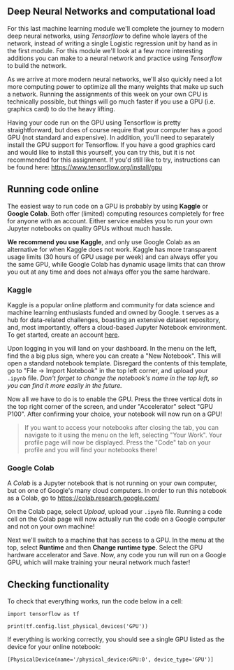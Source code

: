 ## Deep Neural Networks and computational load

For this last machine learning module we'll complete the journey to modern deep neural networks, using _Tensorflow_ to define whole layers of the network, instead of writing a single Logistic regression unit by hand as in the first module. For this module we'll look at a few more interesting additions you can make to a neural network and practice using _Tensorflow_ to build the network.

As we arrive at more modern neural networks, we'll also quickly need a lot more computing power to optimize all the many weights that make up such a network. Running the assignments of this week on your own CPU is technically possible, but things will go much faster if you use a GPU (i.e. graphics card) to do the heavy lifting.

Having your code run on the GPU using Tensorflow is pretty straightforward, but does of course require that your computer has a good GPU (not standard and expensive). In addition, you'll need to separately install the GPU support for Tensorflow. If you have a good graphics card and would like to install this yourself, you can try this, but it is not recommended for this assignment. If you'd still like to try, instructions can be found here: https://www.tensorflow.org/install/gpu

## Running code online

The easiest way to run code on a GPU is probably by using **Kaggle** or **Google Colab**. Both offer (limited) computing resources completely for free for anyone with an account. Either service enables you to run your own Jupyter notebooks on quality GPUs without much hassle.

**We recommend you use Kaggle**, and only use Google Colab as an alternative for when Kaggle does not work. Kaggle has more transparent usage limits (30 hours of GPU usage per week) and can always offer you the same GPU, while Google Colab has dynamic usage limits that can throw you out at any time and does not always offer you the same hardware. <!--Kaggle also offers a data upload feature, which means that you do not need to redownload your data every time you restart your notebook! -->

### Kaggle

Kaggle is a popular online platform and community for data science and machine learning enthusiasts funded and owned by Google. t serves as a hub for data-related challenges, boasting an extensive dataset repository, and, most importantly, offers a cloud-based Jupyter Notebook environment. To get started, create an account [here](https://www.kaggle.com/account/login?phase=startRegisterTab).

Upon logging in you will land on your dashboard. In the menu on the left, find the a big plus sign, where you can create a "New Notebook". This will open a standard notebook template. Disregard the contents of this template, go to "File -> Import Notebook" in the top left corner, and upload your `.ipynb` file. *Don't forget to change the notebook's name in the top left, so you can find it more easily in the future.*

Now all we have to do is to enable the GPU. Press the three vertical dots in the top right corner of the screen, and under "Accelerator" select "GPU P100". After confirming your choice, your notebook will now run on a GPU!

> If you want to access your notebooks after closing the tab, you can navigate to it using the menu on the left, selecting "Your Work". Your profile page will now be displayed. Press the "Code" tab on your profile and you will find your notebooks there!

### Google Colab

A *Colab* is a Jupyter notebook that is not running on your own computer, but on one of Google's many cloud computers. In order to run this notebook as a Colab, go to https://colab.research.google.com/

On the Colab page, select *Upload*, upload your `.ipynb` file. Running a code cell on the Colab page will now actually run the code on a Google computer and not on your own machine!

Next we'll switch to a machine that has access to a GPU. In the menu at the top, select **Runtime** and then **Change runtime type**. Select the GPU hardware accelerator and Save. Now, any code you run will run on a Google GPU, which will make training your neural network much faster!

## Checking functionality

To check that everything works, run the code below in a cell:

    import tensorflow as tf

    print(tf.config.list_physical_devices('GPU'))


If everything is working correctly, you should see a single GPU listed as the device for your online notebook:

    [PhysicalDevice(name='/physical_device:GPU:0', device_type='GPU')]

